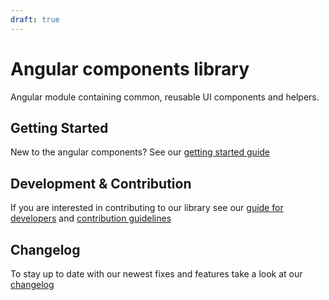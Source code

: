 ```yaml
---
draft: true
---
```


# Angular components library

Angular module containing common, reusable UI components and helpers.

## Getting Started

New to the angular components? See our
[getting started guide](https://barista.dynatrace.org/components/get-started/)

## Development & Contribution

If you are interested in contributing to our library see our
[guide for developers](https://barista.dynatrace.org/components/development/)
and
[contribution guidelines](https://barista.dynatrace.org/components/contribute/)

## Changelog

To stay up to date with our newest fixes and features take a look at our
[changelog](https://barista.dynatrace.org/components/changelog/)

